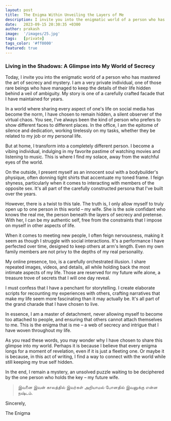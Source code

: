 ```yaml
---
layout: post
title:  The Enigma Within Unveiling the Layers of Me
description: I invite you into the enigmatic world of a person who has mastered the art of secrecy and mystery
date:   2023-09-15 20:30:35 +0300
author: prakash
image:  '/images/25.jpg'
tags:   [private]
tags_color: '#ff0000'
featured: true
---
```


### Living in the Shadows: A Glimpse into My World of Secrecy

Today, I invite you into the enigmatic world of a person who has mastered the art of secrecy and mystery. I am a very private individual, one of those rare 
beings who have managed to keep the details of their life hidden behind a veil of ambiguity. My story is one of a carefully crafted facade that I have 
maintained for years.

In a world where sharing every aspect of one's life on social media has become the norm, I have chosen to remain hidden, a silent observer of the virtual 
chaos. You see, I've always been the kind of person who prefers to show different faces to different places. In the office, I am the epitome of silence and 
dedication, working tirelessly on my tasks, whether they be related to my job or my personal life.

But at home, I transform into a completely different person. I become a vibing individual, indulging in my favorite pastime of watching movies and listening 
to music. This is where I find my solace, away from the watchful eyes of the world.

On the outside, I present myself as an innocent soul with a bodybuilder's physique, often donning tight shirts that accentuate my toned frame. I feign 
shyness, particularly when it comes to interacting with members of the opposite sex. It's all part of the carefully constructed persona that I've built over 
the years.

However, there is a twist to this tale. The truth is, I only allow myself to truly open up to one person in this world – my wife. She is the sole confidant 
who knows the real me, the person beneath the layers of secrecy and pretense. With her, I can be my authentic self, free from the constraints that I impose 
on myself in other aspects of life.

When it comes to meeting new people, I often feign nervousness, making it seem as though I struggle with social interactions. It's a performance I have 
perfected over time, designed to keep others at arm's length. Even my own family members are not privy to the depths of my real personality.

My online presence, too, is a carefully orchestrated illusion. I share repeated images, videos, and details, all while holding back the most intimate 
aspects of my life. Those are reserved for my future wife alone, a treasure trove of secrets that I will one day reveal.

I must confess that I have a penchant for storytelling. I create elaborate scripts for recounting my experiences with others, crafting narratives that make 
my life seem more fascinating than it may actually be. It's all part of the grand charade that I have chosen to live.

In essence, I am a master of detachment, never allowing myself to become too attached to people, and ensuring that others cannot attach themselves to me. 
This is the enigma that is me – a web of secrecy and intrigue that I have woven throughout my life.

As you read these words, you may wonder why I have chosen to share this glimpse into my world. Perhaps it is because I believe that every enigma longs for a 
moment of revelation, even if it is just a fleeting one. Or maybe it is because, in this act of writing, I find a way to connect with the world while still 
keeping my true self hidden.

In the end, I remain a mystery, an unsolved puzzle waiting to be deciphered by the one person who holds the key – my future wife.

> இவனை இவன் காலத்தில் இவர்கள் அறியாமல் போனதில் இவனுக்கு என்ன நஷ்டம்.

Sincerely,

The Enigma
